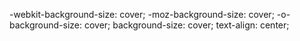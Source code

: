 -webkit-background-size: cover;
    -moz-background-size: cover;
    -o-background-size: cover;
    background-size: cover;
    text-align: center;